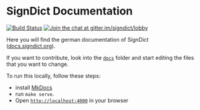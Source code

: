 # SignDict Documentation

[![Build Status](https://travis-ci.org/signdict/docs.svg?branch=master)](https://travis-ci.org/signdict/docs)
[![Join the chat at gitter.im/signdict/lobby](https://badges.gitter.im/Join%20Chat.svg)](https://gitter.im/signdict/Lobby)

Here you will find the german documentation of SignDict ([docs.signdict.org](http://docs.signdict.org)).

If you want to contribute, look into the [`docs`](docs) folder and start editing
the files that you want to change.

To run this locally, follow these steps:

* install [MkDocs](http://www.mkdocs.org/)
* run `make serve`. 
* Open [`http://localhost:4000`](http://localhost:4000) in your browser
